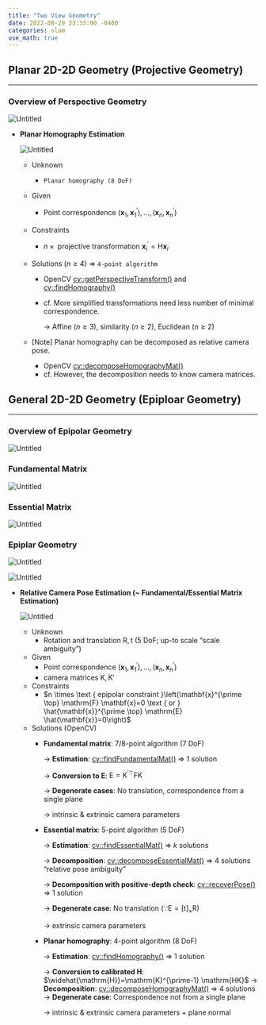 ```yaml
---
title: "Two View Geometry"
date: 2022-08-29 23:33:00 -0400
categories: slam
use_math: true
---
```


## Planar 2D-2D Geometry (Projective Geometry)

---

### Overview of Perspective Geometry

![Untitled](/assets/images/Two-view%20Geometry%2082b6f4f5e74d40cfa7c85a983c35a456/Untitled.png)

- **Planar Homography Estimation**

    ![Untitled](/assets/images/Two-view%20Geometry%2082b6f4f5e74d40cfa7c85a983c35a456/Untitled%201.png)

    - Unknown
        - `Planar homography (8 DoF)`
    - Given
        - Point correspondence $\left(\mathbf{x}_{1}, \mathbf{x}_{1}^{\prime}\right), \ldots,\left(\mathbf{x}_{n}, \mathbf{x}_{n}^{\prime}\right)$
    - Constraints
        - $n \times \text { projective transformation } \mathbf{x}_{i}^{\prime}=\mathrm{H} \mathbf{x}_{i}$
    - Solutions ($n \geq 4$) ⇒ `4-point algorithm`
        - OpenCV [cv::getPerspectiveTransform()](https://docs.opencv.org/4.x/da/d54/group__imgproc__transform.html#ga20f62aa3235d869c9956436c870893ae) and [cv::findHomography()](apple.com/kr-edu/store)
        - cf. More simplified transformations need less number of minimal correspondence.

            → Affine ($n \geq 3$), similarity ($n \geq 2$), Euclidean ($n \geq 2$)

    - [Note] Planar homography can be decomposed as relative camera pose.
        - OpenCV [cv::decomposeHomographyMat()](https://docs.opencv.org/4.x/d9/d0c/group__calib3d.html#ga7f60bdff78833d1e3fd6d9d0fd538d92)
        - cf. However, the decomposition needs to know camera matrices.

## General 2D-2D Geometry (Epiploar Geometry)

---

### Overview of Epipolar Geometry

![Untitled](/assets/images/Two-view%20Geometry%2082b6f4f5e74d40cfa7c85a983c35a456/Untitled%202.png)

### Fundamental Matrix

![Untitled](/assets/images/Two-view%20Geometry%2082b6f4f5e74d40cfa7c85a983c35a456/Untitled%203.png)

### Essential Matrix

![Untitled](/assets/images/Two-view%20Geometry%2082b6f4f5e74d40cfa7c85a983c35a456/Untitled%204.png)

### Epiplar Geometry

![Untitled](/assets/images/Two-view%20Geometry%2082b6f4f5e74d40cfa7c85a983c35a456/Untitled%205.png)

![Untitled](/assets/images/Two-view%20Geometry%2082b6f4f5e74d40cfa7c85a983c35a456/Untitled%206.png)

- **Relative Camera Pose Estimation (~ Fundamental/Essential Matrix Estimation)**

    ![Untitled](/assets/images/Two-view%20Geometry%2082b6f4f5e74d40cfa7c85a983c35a456/Untitled%207.png)

    - Unknown
        - Rotation and translation $\mathrm{R,t}$ (5 DoF; up-to scale “scale ambiguity”)
    - Given
        - Point correspondence $\left(\mathbf{x}_1, \mathbf{x}_1^{\prime}\right), \ldots,\left(\mathbf{x}_n, \mathbf{x}_n^{\prime}\right)$
        - camera matrices $\mathrm{K,K'}$
    - Constraints
        - $n \times \text { epipolar constraint }\left(\mathbf{x}^{\prime \top} \mathrm{F} \mathbf{x}=0 \text { or } \hat{\mathbf{x}}^{\prime \top} \mathrm{E} \hat{\mathbf{x}}=0\right)$
    - Solutions (OpenCV)
        - **Fundamental matrix**: 7/8-point algorithm (7 DoF)

            → **Estimation**: [cv::findFundamentalMat()](https://docs.opencv.org/3.4/d9/d0c/group__calib3d.html#ga59b0d57f46f8677fb5904294a23d404a) ⇒ 1 solution

            → **Conversion to $\mathrm{E}$**: $\mathrm{E}=\mathrm{K}^{\prime \top} \mathrm{FK}$

            → **Degenerate cases**: No translation, correspondence from a single plane

            → intrinsic & extrinsic camera parameters

        - **Essential matrix**: 5-point algorithm (5 DoF)

            → **Estimation**: [cv::findEssentialMat()](https://docs.opencv.org/3.4/d9/d0c/group__calib3d.html#ga0b166d41926a7793ab1c351dbaa9ffd4) ⇒ $k$ solutions

            → **Decomposition**: [cv::decomposeEssentialMat()](https://docs.opencv.org/3.4/d9/d0c/group__calib3d.html#ga54a2f5b3f8aeaf6c76d4a31dece85d5d) ⇒ 4 solutions “relative pose ambiguity”

            → **Decomposition with positive-depth check**: [cv::recoverPose()](https://docs.opencv.org/4.x/d9/d0c/group__calib3d.html#ga1b2f149ee4b033c4dfe539f87338e243) ⇒ 1 solution

            → **Degenerate case**: No translation ($\because \mathrm{E}=[\mathrm{t}]_{\times} \mathrm{R}$)

            → extrinsic camera parameters

        - **Planar homography**: 4-point algorithm (8 DoF)

            → **Estimation**: [cv::findHomography()](https://docs.opencv.org/3.4/d9/d0c/group__calib3d.html#ga4abc2ece9fab9398f2e560d53c8c9780) ⇒ 1 solution

            → **Conversion to calibrated $\mathrm{H}$**: $\widehat{\mathrm{H}}=\mathrm{K}^{\prime-1} \mathrm{HK}$
            → **Decomposition**: [cv::decomposeHomographyMat()](https://docs.opencv.org/3.4/d9/d0c/group__calib3d.html#ga7f60bdff78833d1e3fd6d9d0fd538d92) ⇒ 4 solutions
            → **Degenerate case**: Correspondence not from a single plane

            → intrinsic & extrinsic camera parameters + plane normal
